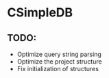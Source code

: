 # CSimpleDB

## TODO:
- Optimize query string parsing
- Optimize the project structure
- Fix initialization of structures

